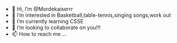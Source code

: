 - 👋 Hi, I’m @Mordekaiserrr
- 👀 I’m interested in Basketball,table-tennis,singing songs,work out
- 🌱 I’m currently learning CSSE
- 💞️ I’m looking to collaborate on you!!!
- 📫 How to reach me ...

<!---
Mordekaiserrr/Mordekaiserrr is a ✨ special ✨ repository because its `README.md` (this file) appears on your GitHub profile.
You can click the Preview link to take a look at your changes.
--->
